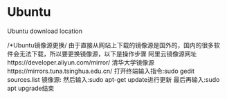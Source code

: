 # Ubuntu
Ubuntu download location

/*Ubuntu镜像源更换/
由于直接从网站上下载的镜像源是国外的，国内的很多软件会无法下载，所以要更换镜像源，以下是操作步骤
阿里云镜像源网址https://developer.aliyun.com/mirror/
清华大学镜像源https://mirrors.tuna.tsinghua.edu.cn/
打开终端输入指令:sudo gedit sources.list
镜像源:
 然后输入:sudo apt-get update进行更新
 最后再输入:sudo apt upgrade结束
